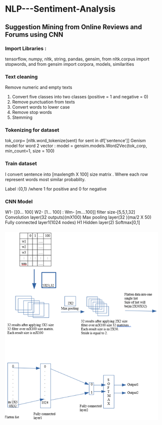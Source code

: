 # NLP---Sentiment-Analysis
## Suggestion Mining from Online Reviews and Forums using CNN
### Import Libraries :
tensorflow, numpy, nltk, string, pandas, gensim, from nltk.corpus import stopwords, and
from gensim import corpora, models, similarities

### Text cleaning
Remove numeric and empty texts
1.	Convert five classes into two classes (positive = 1 and negative = 0)
2.	Remove punctuation from texts
3.	Convert words to lower case
4.	Remove stop words
5.	Stemming

### Tokenizing for dataset
tok_corp= [nltk.word_tokenize(sent) for sent in df['sentence']] Genism model for word 2 vector :
model = gensim.models.Word2Vec(tok_corp, min_count=1, size = 100) 

### Train dataset
I convert sentence into [maxlength X 100] size matrix . Where each row represent words most similar probablity.

Label :{0,1} /where 1 for positive and 0 for negative 

### CNN Model 
W1- [[0…	100]
W2- [1…	100]
:
Wm- [m….100]]
filter size-[5,5,1,32] Convolution layer(32 outputs)(mX100)
Max pooling layer(32 )(ma/2 X 50)
Fully connected layer1(1024 nodes) H1
Hidden layer(2) 
Softmax[0,1]

### 
![image alt](https://github.com/PriyaVasu/NLP---Sentiment-Analysis/blob/91c4d12b9c927e70953bb05fd3831ae09f04b47c/Suggestion%20mining%20from%20online%20review%20forums_using%20CNN.png)


